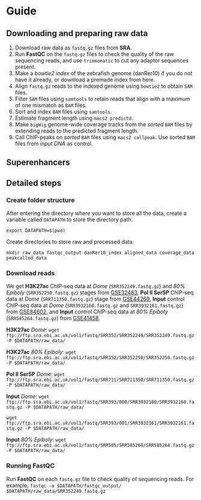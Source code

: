 # Guide

## Downloading and preparing raw data
1. Download raw data as `fastq.gz` files from **SRA**. 
2. Run **FastQC** on the `fastq.gz` files to check the quality of the raw sequencing reads, and use `trimmomatic` to cut any adaptor sequences present.
3. Make a *bowtie2 index* of the zebrafish genome (danRer10) if you do not have it already, or download a premade index from here.
4. Align `fastq.gz` reads to the indexed genome using `bowtie2` to obtain `SAM` files.
5. Filter `SAM` files using `samtools` to retain reads that align with a maximum of one mismatch as `BAM` files.
6. Sort and index `BAM` files using `samtools`.
7. Estimate fragment length using `macs2 predictd`.
8. Make `bigWig` genome-wide coverage tracks from the *sorted* `BAM` files by extending reads to the predicted fragment length.
9. Call ChIP-peaks on *sorted* `BAM` files using `macs2 callpeak`. Use sorted `BAM` files from *input DNA* as control. 

## Superenhancers

## Detailed steps

### Create folder structure
After entering the directory where you want to store all the data, create a variable called `DATAPATH` to store the directory path.

`export DATAPATH=$(pwd)`

Create directories to store raw and processed data. 

`mkdir raw_data fastqc_output danRer10_index aligned_data coverage_data peakcalled_data`

### Download reads
We get **H3K27ac** ChIP-seq data at *Dome* (`SRR352249.fastq.gz`) and *80% Epiboly* (`SRR352250.fastq.gz`) stages from [GSE32483](https://www.ncbi.nlm.nih.gov/geo/query/acc.cgi?acc=GSE32483), **Pol II Ser5P** ChIP-seq data at *Dome* (`SRR711350.fastq.gz`) stage from [GSE44269](https://www.ncbi.nlm.nih.gov/geo/query/acc.cgi?acc=GSE44269), **Input** control ChIP-seq data at *Dome* (`SRR3932160.fastq.gz` and `SRR3932161.fastq.gz`) from [GSE84602](https://www.ncbi.nlm.nih.gov/geo/query/acc.cgi?acc=GSE84602
), and **Input** control ChIP-seq data at *80% Epiboly* (`SRR585264.fastq.gz`) from [GSE41458](https://www.ncbi.nlm.nih.gov/geo/query/acc.cgi?acc=GSE41458).

**H3K27ac** *Dome*: `wget ftp://ftp.sra.ebi.ac.uk/vol1/fastq/SRR352/SRR352249/SRR352249.fastq.gz -P $DATAPATH/raw_data/`

**H3K27ac** *80% Epiboly*:  `wget ftp://ftp.sra.ebi.ac.uk/vol1/fastq/SRR352/SRR352250/SRR352250.fastq.gz -P $DATAPATH/raw_data/`

**Pol II Ser5P** *Dome*:  `wget ftp://ftp.sra.ebi.ac.uk/vol1/fastq/SRR711/SRR711350/SRR711350.fastq.gz -P $DATAPATH/raw_data/`

**Input** *Dome*: `wget ftp://ftp.sra.ebi.ac.uk/vol1/fastq/SRR393/000/SRR3932160/SRR3932160.fastq.gz -P $DATAPATH/raw_data/`

`wget ftp://ftp.sra.ebi.ac.uk/vol1/fastq/SRR393/001/SRR3932161/SRR3932161.fastq.gz -P $DATAPATH/raw_data/`

**Input** *80% Epiboly*: `wget ftp://ftp.sra.ebi.ac.uk/vol1/fastq/SRR585/SRR585264/SRR585264.fastq.gz -P $DATAPATH/raw_data/`

### Running **FastQC**
Run **FastQC** on each `fastq.gz` file to check quality of sequencing reads. For example,
`fastqc -o $DATAPATH/fastqc_output/ $DATAPATH/raw_data/SRR352249.fastq.gz`


 